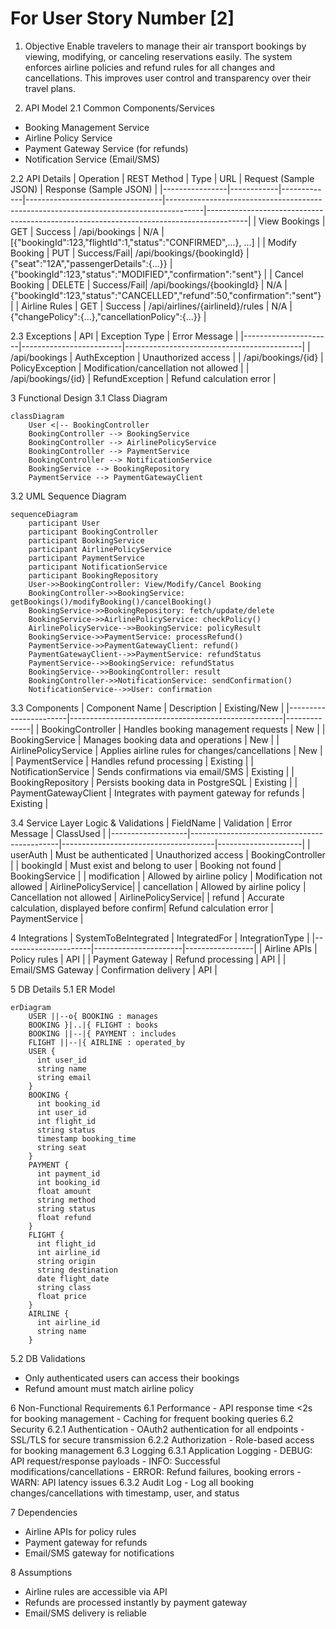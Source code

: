 # For User Story Number [2]

1. Objective
Enable travelers to manage their air transport bookings by viewing, modifying, or canceling reservations easily. The system enforces airline policies and refund rules for all changes and cancellations. This improves user control and transparency over their travel plans.

2. API Model
  2.1 Common Components/Services
  - Booking Management Service
  - Airline Policy Service
  - Payment Gateway Service (for refunds)
  - Notification Service (Email/SMS)

  2.2 API Details
| Operation      | REST Method | Type        | URL                              | Request (Sample JSON)                                                                 | Response (Sample JSON)                                                                 |
|----------------|------------|-------------|----------------------------------|---------------------------------------------------------------------------------------|----------------------------------------------------------------------------------------|
| View Bookings  | GET        | Success     | /api/bookings                    | N/A                                                                                   | [{"bookingId":123,"flightId":1,"status":"CONFIRMED",...}, ...]                   |
| Modify Booking | PUT        | Success/Fail| /api/bookings/{bookingId}        | {"seat":"12A","passengerDetails":{...}}                                           | {"bookingId":123,"status":"MODIFIED","confirmation":"sent"}                    |
| Cancel Booking | DELETE     | Success/Fail| /api/bookings/{bookingId}        | N/A                                                                                   | {"bookingId":123,"status":"CANCELLED","refund":50,"confirmation":"sent"}      |
| Airline Rules  | GET        | Success     | /api/airlines/{airlineId}/rules  | N/A                                                                                   | {"changePolicy":{...},"cancellationPolicy":{...}}                                   |

  2.3 Exceptions
| API                  | Exception Type           | Error Message                              |
|----------------------|-------------------------|--------------------------------------------|
| /api/bookings        | AuthException           | Unauthorized access                        |
| /api/bookings/{id}   | PolicyException         | Modification/cancellation not allowed      |
| /api/bookings/{id}   | RefundException         | Refund calculation error                   |

3 Functional Design
  3.1 Class Diagram
```mermaid
classDiagram
    User <|-- BookingController
    BookingController --> BookingService
    BookingController --> AirlinePolicyService
    BookingController --> PaymentService
    BookingController --> NotificationService
    BookingService --> BookingRepository
    PaymentService --> PaymentGatewayClient
```

  3.2 UML Sequence Diagram
```mermaid
sequenceDiagram
    participant User
    participant BookingController
    participant BookingService
    participant AirlinePolicyService
    participant PaymentService
    participant NotificationService
    participant BookingRepository
    User->>BookingController: View/Modify/Cancel Booking
    BookingController->>BookingService: getBookings()/modifyBooking()/cancelBooking()
    BookingService->>BookingRepository: fetch/update/delete
    BookingService->>AirlinePolicyService: checkPolicy()
    AirlinePolicyService-->>BookingService: policyResult
    BookingService->>PaymentService: processRefund()
    PaymentService->>PaymentGatewayClient: refund()
    PaymentGatewayClient-->>PaymentService: refundStatus
    PaymentService-->>BookingService: refundStatus
    BookingService-->>BookingController: result
    BookingController->>NotificationService: sendConfirmation()
    NotificationService-->>User: confirmation
```

  3.3 Components
| Component Name         | Description                                         | Existing/New |
|-----------------------|-----------------------------------------------------|--------------|
| BookingController     | Handles booking management requests                  | New          |
| BookingService        | Manages booking data and operations                  | New          |
| AirlinePolicyService  | Applies airline rules for changes/cancellations      | New          |
| PaymentService        | Handles refund processing                            | Existing     |
| NotificationService   | Sends confirmations via email/SMS                    | Existing     |
| BookingRepository     | Persists booking data in PostgreSQL                  | Existing     |
| PaymentGatewayClient  | Integrates with payment gateway for refunds          | Existing     |

  3.4 Service Layer Logic & Validations
| FieldName         | Validation                                  | Error Message                        | ClassUsed           |
|-------------------|---------------------------------------------|--------------------------------------|---------------------|
| userAuth          | Must be authenticated                       | Unauthorized access                  | BookingController   |
| bookingId         | Must exist and belong to user               | Booking not found                    | BookingService      |
| modification      | Allowed by airline policy                   | Modification not allowed             | AirlinePolicyService|
| cancellation      | Allowed by airline policy                   | Cancellation not allowed             | AirlinePolicyService|
| refund            | Accurate calculation, displayed before confirm| Refund calculation error            | PaymentService      |

4 Integrations
| SystemToBeIntegrated | IntegratedFor         | IntegrationType |
|----------------------|----------------------|-----------------|
| Airline APIs         | Policy rules          | API             |
| Payment Gateway      | Refund processing     | API             |
| Email/SMS Gateway    | Confirmation delivery | API             |

5 DB Details
  5.1 ER Model
```mermaid
erDiagram
    USER ||--o{ BOOKING : manages
    BOOKING }|..|{ FLIGHT : books
    BOOKING ||--|{ PAYMENT : includes
    FLIGHT ||--|{ AIRLINE : operated_by
    USER {
      int user_id
      string name
      string email
    }
    BOOKING {
      int booking_id
      int user_id
      int flight_id
      string status
      timestamp booking_time
      string seat
    }
    PAYMENT {
      int payment_id
      int booking_id
      float amount
      string method
      string status
      float refund
    }
    FLIGHT {
      int flight_id
      int airline_id
      string origin
      string destination
      date flight_date
      string class
      float price
    }
    AIRLINE {
      int airline_id
      string name
    }
```

  5.2 DB Validations
- Only authenticated users can access their bookings
- Refund amount must match airline policy

6 Non-Functional Requirements
  6.1 Performance
    - API response time <2s for booking management
    - Caching for frequent booking queries
  6.2 Security
    6.2.1 Authentication
      - OAuth2 authentication for all endpoints
      - SSL/TLS for secure transmission
    6.2.2 Authorization
      - Role-based access for booking management
  6.3 Logging
    6.3.1 Application Logging
      - DEBUG: API request/response payloads
      - INFO: Successful modifications/cancellations
      - ERROR: Refund failures, booking errors
      - WARN: API latency issues
    6.3.2 Audit Log
      - Log all booking changes/cancellations with timestamp, user, and status

7 Dependencies
- Airline APIs for policy rules
- Payment gateway for refunds
- Email/SMS gateway for notifications

8 Assumptions
- Airline rules are accessible via API
- Refunds are processed instantly by payment gateway
- Email/SMS delivery is reliable